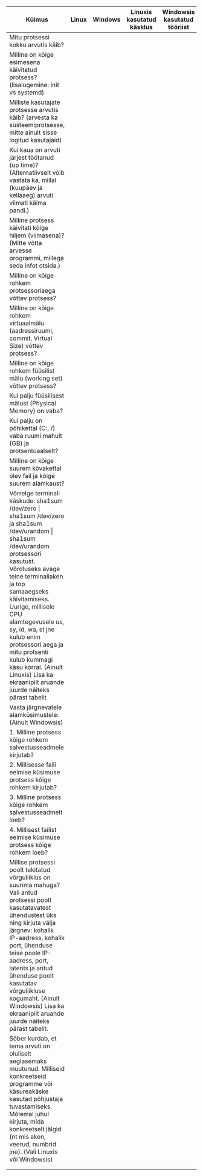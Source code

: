 | Küimus                                                                                                                                                                                                                                                                                                                                                                                                                          | Linux | Windows | Linuxis kasutatud käsklus | Windowsis kasutatud tööriist |
|---------------------------------------------------------------------------------------------------------------------------------------------------------------------------------------------------------------------------------------------------------------------------------------------------------------------------------------------------------------------------------------------------------------------------------|-------|---------|---------------------------|------------------------------|
| Mitu protsessi kokku arvutis käib?                                                                                                                                                                                                                                                                                                                                                                                              |       |         |                           |                              |
| Milline on kõige esimesena käivitatud protsess? (lisalugemine: init vs systemd)                                                                                                                                                                                                                                                                                                                                                 |       |         |                           |                              |
| Milliste kasutajate protsesse arvutis käib? (arvesta ka süsteemiprotsesse, mitte ainult sisse logitud kasutajaid)                                                                                                                                                                                                                                                                                                               |       |         |                           |                              |
| Kui kaua on arvuti järjest töötanud (up time)? (Alternatiivselt võib vastata ka, millal (kuupäev ja kellaaeg) arvuti viimati käima pandi.)                                                                                                                                                                                                                                                                                      |       |         |                           |                              |
| Milline protsess käivitati kõige hiljem (viimasena)?  (Mitte võtta arvesse programmi, millega seda infot otsida.)                                                                                                                                                                                                                                                                                                               |       |         |                           |                              |
| Milline on kõige rohkem protsessoriaega võttev protsess?                                                                                                                                                                                                                                                                                                                                                                        |       |         |                           |                              |
| Milline on kõige rohkem virtuaalmälu (aadressiruumi, commit, Virtual Size) võttev protsess?                                                                                                                                                                                                                                                                                                                                     |       |         |                           |                              |
| Milline on kõige rohkem füüsilist mälu (working set) võttev protsess?                                                                                                                                                                                                                                                                                                                                                           |       |         |                           |                              |
| Kui palju füüsilisest mälust (Physical Memory) on vaba?                                                                                                                                                                                                                                                                                                                                                                         |       |         |                           |                              |
| Kui palju on põhikettal (C:, /) vaba ruumi mahult (GB) ja protsentuaalselt?                                                                                                                                                                                                                                                                                                                                                     |       |         |                           |                              |
| Milline on kõige suurem kõvakettal olev fail ja kõige suurem alamkaust?                                                                                                                                                                                                                                                                                                                                                         |       |         |                           |                              |
| Võrrelge terminali käskude: sha1sum /dev/zero \| sha1sum /dev/zero ja sha1sum /dev/urandom \| sha1sum /dev/urandom protsessori kasutust. Võrdluseks avage teine terminaliaken ja top samaaegseks käivitamiseks. Uurige, millisele CPU alamtegevusele us, sy, id, wa, st jne kulub enim protsessori aega ja mitu protsenti kulub kummagi käsu korral. (Ainult Linuxis) Lisa ka ekraanipilt aruande juurde näiteks pärast tabelit |       |         |                           |                              |
| Vasta järgnevatele alamküsimustele: (Ainult Windowsis)                                                                                                                                                                                                                                                                                                                                                                          |       |         |                           |                              |
|     1. Milline protsess kõige rohkem salvestusseadmele kirjutab?                                                                                                                                                                                                                                                                                                                                                                |       |         |                           |                              |
|     2. Millisesse faili eelmise küsimuse protsess kõige rohkem kirjutab?                                                                                                                                                                                                                                                                                                                                                        |       |         |                           |                              |
|     3. Milline protsess kõige rohkem salvestusseadmelt loeb?                                                                                                                                                                                                                                                                                                                                                                    |       |         |                           |                              |
|     4. Millisest failist eelmise küsimuse protsess kõige rohkem loeb?                                                                                                                                                                                                                                                                                                                                                           |       |         |                           |                              |
| Millise protsessi poolt tekitatud võrguliiklus on suurima mahuga? Vali antud protsessi poolt kasutatavatest ühendustest üks ning kirjuta välja järgnev: kohalik IP-aadress, kohalik port, ühenduse teise poole IP-aadress, port, latents ja antud ühenduse poolt kasutatav võrguliikluse kogumaht. (Ainult Windowsis) Lisa ka ekraanipilt aruande juurde näiteks pärast tabelit.                                                |       |         |                           |                              |
| Sõber kurdab, et tema arvuti on oluliselt aeglasemaks muutunud. Milliseid konkreetseid programme või käsureakäske kasutad põhjustaja tuvastamiseks. Mõlemal juhul kirjuta, mida konkreetselt jälgid (nt mis aken, veerud, numbrid jne). (Vali Linuxis või Windowsis)                                                                                                                                                            |       |         |                           |                              |
|                                                                                                                                                                                                                                                                                                                                                                                                                                 |       |         |                           |                              |
|                                                                                                                                                                                                                                                                                                                                                                                                                                 |       |         |                           |                              |
